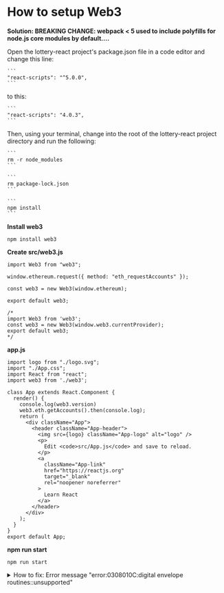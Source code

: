 # How to setup Web3

**Solution: BREAKING CHANGE: webpack < 5 used to include polyfills for node.js core modules by default....**

Open the lottery-react project's package.json file in a code editor and change this line:

    ```
    "react-scripts": "^5.0.0",
    ```

to this:

    ```
    "react-scripts": "4.0.3",
    ```

Then, using your terminal, change into the root of the lottery-react project directory and run the following:

    ```
    rm -r node_modules
    ```

    ```
    rm package-lock.json
    ```

    ```
    npm install
    ```


**Install web3**
```
npm install web3
```
**Create src/web3.js**
```
import Web3 from "web3";

window.ethereum.request({ method: "eth_requestAccounts" });

const web3 = new Web3(window.ethereum);

export default web3;

/*
import Web3 from 'web3';
const web3 = new Web3(window.web3.currentProvider);
export default web3;
*/
```

**app.js**
```
import logo from "./logo.svg";
import "./App.css";
import React from "react";
import web3 from './web3';
 
class App extends React.Component {
  render() {
    console.log(web3.version)
    web3.eth.getAccounts().then(console.log);
    return (
      <div className="App">
        <header className="App-header">
          <img src={logo} className="App-logo" alt="logo" />
          <p>
            Edit <code>src/App.js</code> and save to reload.
          </p>
          <a
            className="App-link"
            href="https://reactjs.org"
            target="_blank"
            rel="noopener noreferrer"
          >
            Learn React
          </a>
        </header>
      </div>
    );
  }
}
export default App;
```

**npm run start**
```
npm run start
```

<details>
  <summary>How to fix: Error message "error:0308010C:digital envelope routines::unsupported"</summary>

**This might help. Add these scripts in the package.json file.**

React:
"scripts": {

```
    "start": "export SET NODE_OPTIONS=--openssl-legacy-provider && react-scripts start",
    "build": "export SET NODE_OPTIONS=--openssl-legacy-provider && react-scripts build"
```  
}
or

"scripts": {
```  
    "start": "react-scripts --openssl-legacy-provider start",
    "build": "react-scripts --openssl-legacy-provider build",
```
}  

**Quick fix: Run this in a terminal inside your React project.**

Open terminal and paste these as described :

-   Linux & Mac OS (windows git bash)-
    ```
    export NODE_OPTIONS=--openssl-legacy-provider
    ``` 

- [digital envelope routines::initialization error](https://stackoverflow.com/questions/69665222/node-js-17-0-1-gatsby-error-digital-envelope-routinesunsupported-err-os) 
</details>    